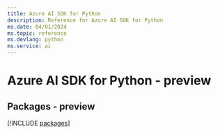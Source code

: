 ```yaml
---
title: Azure AI SDK for Python
description: Reference for Azure AI SDK for Python
ms.date: 04/01/2024
ms.topic: reference
ms.devlang: python
ms.service: ai
---
```

# Azure AI SDK for Python - preview
## Packages - preview
[!INCLUDE [packages](ai-index.md)]